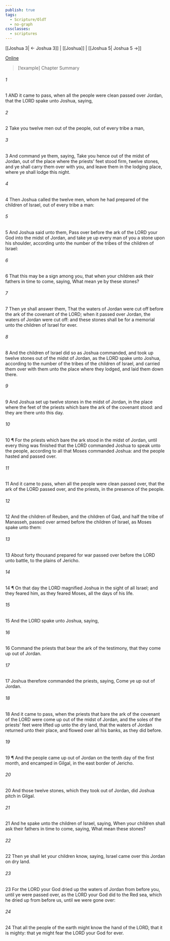```yaml
---
publish: true
tags:
  - Scripture/OldT
  - no-graph
cssclasses:
  - scriptures
---
```

[[Joshua 3| ← Joshua 3]] | [[Joshua]] | [[Joshua 5| Joshua 5 →]]

[Online](https://churchofjesuschrist.org/study/scriptures/ot/josh/4?lang=eng)

>[!example] Chapter Summary
>
###### 1
1 AND it came to pass, when all the people were clean passed over Jordan, that the LORD spake unto Joshua, saying,
###### 2
2 Take you twelve men out of the people, out of every tribe a man,
###### 3
3 And command ye them, saying, Take you hence out of the midst of Jordan, out of the place where the priests' feet stood firm, twelve stones, and ye shall carry them over with you, and leave them in the lodging place, where ye shall lodge this night.
###### 4
4 Then Joshua called the twelve men, whom he had prepared of the children of Israel, out of every tribe a man:
###### 5
5 And Joshua said unto them, Pass over before the ark of the LORD your God into the midst of Jordan, and take ye up every man of you a stone upon his shoulder, according unto the number of the tribes of the children of Israel:
###### 6
6 That this may be a sign among you, that when your children ask their fathers in time to come, saying, What mean ye by these stones?
###### 7
7 Then ye shall answer them, That the waters of Jordan were cut off before the ark of the covenant of the LORD; when it passed over Jordan, the waters of Jordan were cut off: and these stones shall be for a memorial unto the children of Israel for ever.
###### 8
8 And the children of Israel did so as Joshua commanded, and took up twelve stones out of the midst of Jordan, as the LORD spake unto Joshua, according to the number of the tribes of the children of Israel, and carried them over with them unto the place where they lodged, and laid them down there.
###### 9
9 And Joshua set up twelve stones in the midst of Jordan, in the place where the feet of the priests which bare the ark of the covenant stood: and they are there unto this day.
###### 10
10 ¶ For the priests which bare the ark stood in the midst of Jordan, until every thing was finished that the LORD commanded Joshua to speak unto the people, according to all that Moses commanded Joshua: and the people hasted and passed over.
###### 11
11 And it came to pass, when all the people were clean passed over, that the ark of the LORD passed over, and the priests, in the presence of the people.
###### 12
12 And the children of Reuben, and the children of Gad, and half the tribe of Manasseh, passed over armed before the children of Israel, as Moses spake unto them:
###### 13
13 About forty thousand prepared for war passed over before the LORD unto battle, to the plains of Jericho.
###### 14
14 ¶ On that day the LORD magnified Joshua in the sight of all Israel; and they feared him, as they feared Moses, all the days of his life.
###### 15
15 And the LORD spake unto Joshua, saying,
###### 16
16 Command the priests that bear the ark of the testimony, that they come up out of Jordan.
###### 17
17 Joshua therefore commanded the priests, saying, Come ye up out of Jordan.
###### 18
18 And it came to pass, when the priests that bare the ark of the covenant of the LORD were come up out of the midst of Jordan, and the soles of the priests' feet were lifted up unto the dry land, that the waters of Jordan returned unto their place, and flowed over all his banks, as they did before.
###### 19
19 ¶ And the people came up out of Jordan on the tenth day of the first month, and encamped in Gilgal, in the east border of Jericho.
###### 20
20 And those twelve stones, which they took out of Jordan, did Joshua pitch in Gilgal.
###### 21
21 And he spake unto the children of Israel, saying, When your children shall ask their fathers in time to come, saying, What mean these stones?
###### 22
22 Then ye shall let your children know, saying, Israel came over this Jordan on dry land.
###### 23
23 For the LORD your God dried up the waters of Jordan from before you, until ye were passed over, as the LORD your God did to the Red sea, which he dried up from before us, until we were gone over:
###### 24
24 That all the people of the earth might know the hand of the LORD, that it is mighty: that ye might fear the LORD your God for ever.



